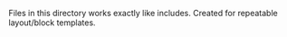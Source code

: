 Files in this directory works exactly like includes. Created for repeatable layout/block templates.
